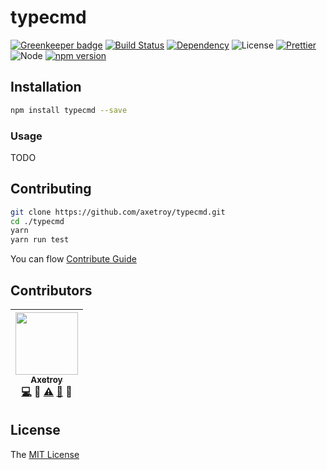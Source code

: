 # typecmd
[![Greenkeeper badge](https://badges.greenkeeper.io/axetroy/typecmd.svg)](https://greenkeeper.io/)
[![Build Status](https://travis-ci.org/axetroy/typecmd.svg?branch=master)](https://travis-ci.org/axetroy/typecmd)
[![Dependency](https://david-dm.org/axetroy/typecmd.svg)](https://david-dm.org/axetroy/typecmd)
![License](https://img.shields.io/badge/license-MIT-green.svg)
[![Prettier](https://img.shields.io/badge/Code%20Style-Prettier-green.svg)](https://github.com/prettier/prettier)
![Node](https://img.shields.io/badge/node-%3E=6.0-blue.svg?style=flat-square)
[![npm version](https://badge.fury.io/js/typecmd.svg)](https://badge.fury.io/js/typecmd)

## Installation
```bash
npm install typecmd --save
```

### Usage

TODO

## Contributing

```bash
git clone https://github.com/axetroy/typecmd.git
cd ./typecmd
yarn
yarn run test
```

You can flow [Contribute Guide](https://github.com/axetroy/typecmd/blob/master/contributing.md)

## Contributors

<!-- ALL-CONTRIBUTORS-LIST:START - Do not remove or modify this section -->
| [<img src="https://avatars1.githubusercontent.com/u/9758711?v=3" width="100px;"/><br /><sub>Axetroy</sub>](http://axetroy.github.io)<br />[💻](https://github.com/gpmer/gpm.js/commits?author=axetroy) 🔌 [⚠️](https://github.com/gpmer/gpm.js/commits?author=axetroy) [🐛](https://github.com/gpmer/gpm.js/issues?q=author%3Aaxetroy) 🎨 |
| :---: |
<!-- ALL-CONTRIBUTORS-LIST:END -->

## License

The [MIT License](https://github.com/axetroy/typecmd/blob/master/LICENSE)
